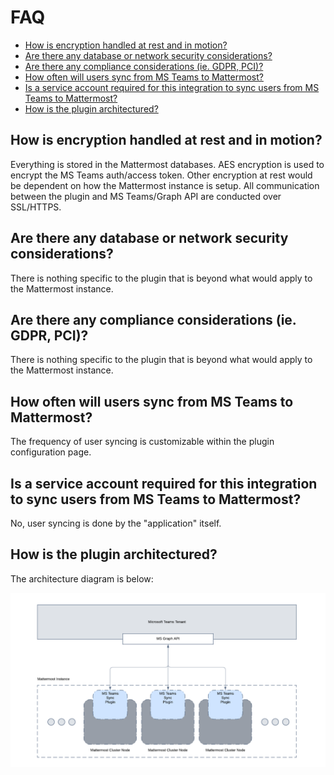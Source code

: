 # FAQ
- [How is encryption handled at rest and in motion?](#how-is-encryption-handled-at-rest-and-in-motion)
- [Are there any database or network security considerations?](#are-there-any-database-or-network-security-considerations)
- [Are there any compliance considerations (ie. GDPR, PCI)?](#are-there-any-compliance-considerations-ie-gdpr-pci)
- [How often will users sync from MS Teams to Mattermost?](#how-often-will-users-sync-from-ms-teams-to-mattermost)
- [Is a service account required for this integration to sync users from MS Teams to Mattermost?](#is-a-service-account-required-for-this-integration-to-sync-users-from-ms-teams-to-mattermostmd#are-there-any-database-or-network-security-considerations)
- [How is the plugin architectured?](#how-is-the-plugin-architectured)

## How is encryption handled at rest and in motion?

Everything is stored in the Mattermost databases. AES encryption is used to encrypt the MS Teams auth/access token. Other encryption at rest would be dependent on how the Mattermost instance is setup. All communication between the plugin and MS Teams/Graph API are conducted over SSL/HTTPS.

## Are there any database or network security considerations?

There is nothing specific to the plugin that is beyond what would apply to the Mattermost instance.

## Are there any compliance considerations (ie. GDPR, PCI)?

There is nothing specific to the plugin that is beyond what would apply to the Mattermost instance.

## How often will users sync from MS Teams to Mattermost?

The frequency of user syncing is customizable within the plugin configuration page.

## Is a service account required for this integration to sync users from MS Teams to Mattermost?

No, user syncing is done by the "application" itself.

## How is the plugin architectured?

The architecture diagram is below:

![MS Teams Sync Diagram v1.0](brightscout-msteams-sync-v1.0.png)

